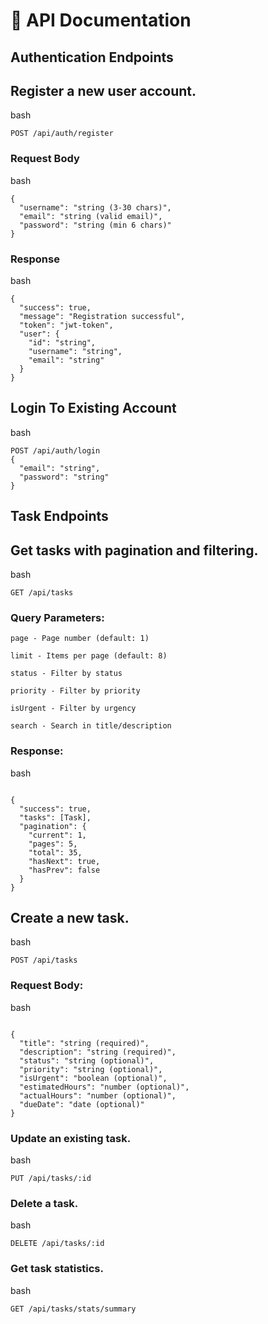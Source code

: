 # 🔌 API Documentation

## Authentication Endpoints
## Register a new user account.
bash 
```
POST /api/auth/register
```

### Request Body
bash
```
{
  "username": "string (3-30 chars)",
  "email": "string (valid email)",
  "password": "string (min 6 chars)"
}
```

### Response
bash 
```
{
  "success": true,
  "message": "Registration successful",
  "token": "jwt-token",
  "user": {
    "id": "string",
    "username": "string",
    "email": "string"
  }
}

```


## Login To Existing Account
bash
```
POST /api/auth/login
{
  "email": "string",
  "password": "string"
}
```

## Task Endpoints

## Get tasks with pagination and filtering.
bash
```
GET /api/tasks
```
### Query Parameters:

    page - Page number (default: 1)

    limit - Items per page (default: 8)

    status - Filter by status

    priority - Filter by priority

    isUrgent - Filter by urgency

    search - Search in title/description

### Response:
bash
```

{
  "success": true,
  "tasks": [Task],
  "pagination": {
    "current": 1,
    "pages": 5,
    "total": 35,
    "hasNext": true,
    "hasPrev": false
  }
}
```


## Create a new task.
bash
```
POST /api/tasks
```

### Request Body:
bash
```

{
  "title": "string (required)",
  "description": "string (required)",
  "status": "string (optional)",
  "priority": "string (optional)",
  "isUrgent": "boolean (optional)",
  "estimatedHours": "number (optional)",
  "actualHours": "number (optional)",
  "dueDate": "date (optional)"
}
```
### Update an existing task.
bash
```
PUT /api/tasks/:id
```

### Delete a task.
bash 
```
DELETE /api/tasks/:id
```


### Get task statistics.
bash
```
GET /api/tasks/stats/summary
```
